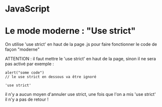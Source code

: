 # JavaScript

# Le mode moderne : "Use strict"

On utilise 'use strict' en haut de la page .js pour faire fonctionner le code de façon "moderne"

ATTENTION : il faut mettre le 'use strict' en haut de la page, sinon il ne sera pas activé par exemple :
```
alert("some code")
// le use strict en dessous va être ignoré

'use strict'
```

il n'y a aucun moyen d'annuler use strict, une fois que l'on a mis 'use strict' il n'y a pas de retour !


